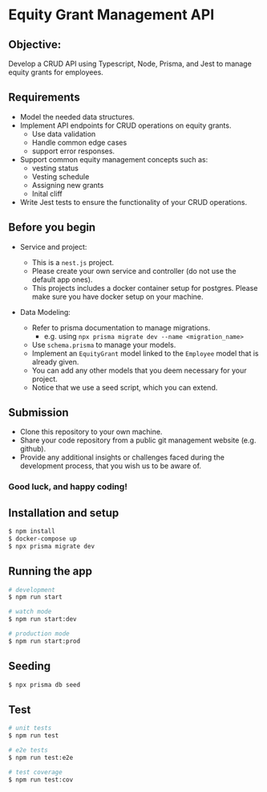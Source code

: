 # Equity Grant Management API

## Objective: 
Develop a CRUD API using Typescript, Node, Prisma, and Jest to manage equity grants for employees.

## Requirements
* Model the needed data structures.
* Implement API endpoints for CRUD operations on equity grants.
  * Use data validation
  * Handle common edge cases
  * support error responses.
* Support common equity management concepts such as:
  * vesting status
  * Vesting schedule
  * Assigning new grants
  * Inital cliff
* Write Jest tests to ensure the functionality of your CRUD operations.


## Before you begin

* Service and project:
  * This is a `nest.js` project.
  * Please create your own service and controller (do not use the default app ones).
  * This projects includes a docker container setup for postgres. Please make sure you have docker setup on your machine.

* Data Modeling:
  * Refer to prisma documentation to manage migrations.
    * e.g. using `npx prisma migrate dev --name <migration_name>`
  * Use `schema.prisma` to manage your models.
  * Implement an `EquityGrant` model linked to the `Employee` model that is already given.
  * You can add any other models that you deem necessary for your project.
  * Notice that we use a seed script, which you can extend.

## Submission
* Clone this repository to your own machine.
* Share your code repository from a public git management website (e.g. github).
* Provide any additional insights or challenges faced during the development process, that you wish us to be aware of.


### Good luck, and happy coding!


## Installation and setup

```bash
$ npm install
$ docker-compose up
$ npx prisma migrate dev
```

## Running the app

```bash
# development
$ npm run start

# watch mode
$ npm run start:dev

# production mode
$ npm run start:prod
```

## Seeding
```bash
$ npx prisma db seed
```

## Test

```bash
# unit tests
$ npm run test

# e2e tests
$ npm run test:e2e

# test coverage
$ npm run test:cov
```